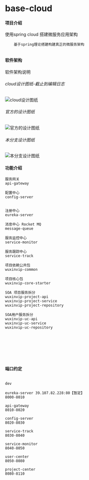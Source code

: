 # base-cloud

#### 项目介绍
使用spring cloud 搭建微服务应用架构

```
    基于spring理论搭建构建真正的微服务架构
    
```

#### 软件架构
软件架构说明

###### cloud设计图纸-截止到编辑日志

![cloud设计图纸](http://upload-images.jianshu.io/upload_images/6434888-aa10c11f1f366701.jpg?imageMogr2/auto-orient/strip%7CimageView2/2/w/1240 "cloud架构图-截止到编辑日志")

###### 官方的设计图纸

![官方的设计图纸](https://upload-images.jianshu.io/upload_images/6434888-33821ee404f1f004.png?imageMogr2/auto-orient/strip%7CimageView2/2/w/1240)


###### 本分支设计图纸

![本分支设计图纸](https://upload-images.jianshu.io/upload_images/6434888-58f53a739b08b583.jpg?imageMogr2/auto-orient/strip%7CimageView2/2/w/700)

#### 功能介绍
```
服务网关
api-gateway  

配置中心
config-server


注册中心
eureka-server

消息中心 Rocket MQ
message-queue

服务监控中心
service-monitor

服务跟踪中心
service-track

项目依赖公共包
wuxinvip-common

项目核心包
wuxinvip-core-starter

SOA 项目服务拆分
wuxinvip-project-api
wuxinvip-project-service
wuxinvip-project-repository

SOA用户服务拆分
wuxinvip-uc-api
wuxinvip-uc-service
wuxinvip-uc-repository








```


#### 端口约定
```$xslt

dev

eureka-server 39.107.82.228:80【暂定】
8000-8010

api-gateway
8010-8020

config-server
8020-8030

service-track
8030-8040

service-monitor
8040-8050

user-center
8050-8080

project-center
8080-8110
```
